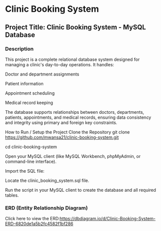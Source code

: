 # Clinic Booking System

## Project Title: Clinic Booking System - MySQL Database

### Description
This project is a complete relational database system designed for managing a clinic's day-to-day operations. It handles:

Doctor and department assignments

Patient information

Appointment scheduling

Medical record keeping

The database supports relationships between doctors, departments, patients, appointments, and medical records, ensuring data consistency and integrity using primary and foreign key constraints.

How to Run / Setup the Project
Clone the Repository
git clone https://github.com/mwansa21/clinic-booking-system.git

cd clinic-booking-system

Open your MySQL client (like MySQL Workbench, phpMyAdmin, or command-line interface).

Import the SQL file:

Locate the clinic_booking_system.sql file.

Run the script in your MySQL client to create the database and all required tables.

### ERD (Entity Relationship Diagram)

Click here to view the ERD:https://dbdiagram.io/d/Clinic-Booking-System-ERD-6820de1a5b2fc4582f1bf286


